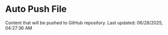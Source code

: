 # Auto Push File

Content that will be pushed to GitHub repository.
Last updated: 06/28/2025, 04:27:36 AM